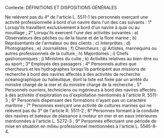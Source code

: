 Contexte: DÉFINITIONS ET DISPOSITIONS GÉNÉRALES

Ne relèvent pas du 4° de l'article L. 5511-1 les personnels exerçant une activité professionnelle à bord d'un navire dans l'un des cas suivants : 1° Lorsqu'ils travaillent exclusivement à bord d'un navire à quai ou au mouillage ; 2° Lorsqu'ils exercent l'une des activités suivantes : a) Observateurs des pêches ou de la faune et de la flore marine ; b) Représentants de l'armateur ou des clients ; c) Interprètes ; d) Photographes ; e) Journalistes ; f) Chercheurs ; g) Artistes, mannequins ou autres professionnels de la culture ; h) Majordomes ; i) Chefs gastronomiques ; j) Ministres du culte ; k) Activités relatives au bien-être ou au sport ; 3° Employés des passagers ; 4° Personnels autres que chercheurs et les hydrographes lorsqu'ils participent aux missions de recherche à bord des navires affectés à des activités de recherche océanographique ou halieutique, dont la liste est fixée par un arrêté du ministre chargé de la mer et du ministre chargé de la recherche ; 5° Personnels ouvriers, techniciens ou ingénieurs à bord des navires affectés à des activités d'exploration ou d'exploitation mentionnés à l'article R. 5511-3 ; 6° Personnels dispensant des formations n'ayant pas un caractère maritime ; 7° Personnes exerçant une activité de cultures marines qui ne relèvent pas du 3° de l'article R. 5511-2 ; 8° Personnes formant à la conduite des navires et bateaux de plaisance à moteur en mer et en eaux intérieures mentionnées à l'article L. 5272-3 ; 9° Personnes effectuant une période de mise en situation en milieu professionnel mentionnées à l'article L. 5545-8-4.